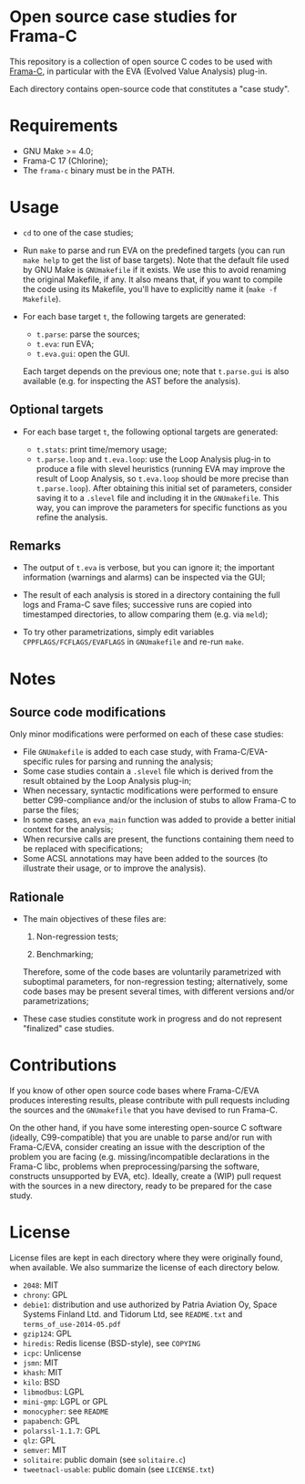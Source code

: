 Open source case studies for Frama-C
====================================

This repository is a collection of open source C codes to be used with
[Frama-C](http://frama-c.com), in particular with the EVA
(Evolved Value Analysis) plug-in.

Each directory contains open-source code that constitutes a "case study".


# Requirements

- GNU Make >= 4.0;
- Frama-C 17 (Chlorine);
- The `frama-c` binary must be in the PATH.


# Usage

- `cd` to one of the case studies;

- Run `make` to parse and run EVA on the predefined targets
  (you can run `make help` to get the list of base targets).
  Note that the default file used by GNU Make is `GNUmakefile` if it exists.
  We use this to avoid renaming the original Makefile, if any. It also means
  that, if you want to compile the code using its Makefile, you'll have to
  explicitly name it (`make -f Makefile`).

- For each base target `t`, the following targets are generated:

    - `t.parse`: parse the sources;
    - `t.eva`: run EVA;
    - `t.eva.gui`: open the GUI.

  Each target depends on the previous one; note that `t.parse.gui` is also
  available (e.g. for inspecting the AST before the analysis).

## Optional targets

- For each base target `t`, the following optional targets are generated:

    - `t.stats`: print time/memory usage;
    - `t.parse.loop` and `t.eva.loop`: use the Loop Analysis plug-in to produce
      a file with slevel heuristics (running EVA may improve the result of
      Loop Analysis, so `t.eva.loop` should be more precise than `t.parse.loop`).
      After obtaining this initial set of parameters, consider saving it to a
      `.slevel` file and including it in the `GNUmakefile`. This way, you can
      improve the parameters for specific functions as you refine the analysis.

## Remarks

- The output of `t.eva` is verbose, but you can ignore it;
  the important information (warnings and alarms) can be inspected via the GUI;

- The result of each analysis is stored in a directory containing the full logs
  and Frama-C save files; successive runs are copied into timestamped
  directories, to allow comparing them (e.g. via `meld`);

- To try other parametrizations, simply edit variables
  `CPPFLAGS/FCFLAGS/EVAFLAGS` in `GNUmakefile` and re-run `make`.

# Notes

## Source code modifications

Only minor modifications were performed on each of these case studies:

- File `GNUmakefile` is added to each case study, with Frama-C/EVA-specific
  rules for parsing and running the analysis;
- Some case studies contain a `.slevel` file which is derived from the result
  obtained by the Loop Analysis plug-in;
- When necessary, syntactic modifications were performed to ensure better
  C99-compliance and/or the inclusion of stubs to allow Frama-C to parse the
  files;
- In some cases, an `eva_main` function was added to provide a better initial
  context for the analysis;
- When recursive calls are present, the functions containing them need to be
  replaced with specifications;
- Some ACSL annotations may have been added to the sources
  (to illustrate their usage, or to improve the analysis).

## Rationale

- The main objectives of these files are:

    1. Non-regression tests;

    2. Benchmarking;

  Therefore, some of the code bases are voluntarily parametrized with
  suboptimal parameters, for non-regression testing; alternatively, some
  code bases may be present several times, with different versions and/or
  parametrizations;

- These case studies constitute work in progress and do not represent
  "finalized" case studies.


# Contributions

If you know of other open source code bases where Frama-C/EVA produces
interesting results, please contribute with pull requests including the
sources and the `GNUmakefile` that you have devised to run Frama-C.

On the other hand, if you have some interesting open-source C software
(ideally, C99-compatible) that you are unable to parse and/or run with
Frama-C/EVA, consider creating an issue with the description of the problem
you are facing (e.g. missing/incompatible declarations in the Frama-C libc,
problems when preprocessing/parsing the software, constructs unsupported
by EVA, etc). Ideally, create a (WIP) pull request with the sources in a new
directory, ready to be prepared for the case study.


# License

License files are kept in each directory where they were originally found,
when available. We also summarize the license of each directory below.

- `2048`: MIT
- `chrony`: GPL
- `debie1`: distribution and use authorized by Patria Aviation Oy,
            Space Systems Finland Ltd. and Tidorum Ltd, see `README.txt`
            and `terms_of_use-2014-05.pdf`
- `gzip124`: GPL
- `hiredis`: Redis license (BSD-style), see `COPYING`
- `icpc`: Unlicense
- `jsmn`: MIT
- `khash`: MIT
- `kilo`: BSD
- `libmodbus`: LGPL
- `mini-gmp`:  LGPL or GPL
- `monocypher`: see `README`
- `papabench`: GPL
- `polarssl-1.1.7`: GPL
- `qlz`: GPL
- `semver`: MIT
- `solitaire`: public domain (see `solitaire.c`)
- `tweetnacl-usable`: public domain (see `LICENSE.txt`)
